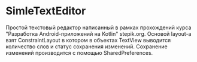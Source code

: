 # SimleTextEditor
Простой текстовый редактор написанный в рамках прохождений курса "Разработка Android-приложений на Kotlin"
stepik.org. Основой layout-a взят ConstraintLayout в котором в объектах TextView выводится количество слов
и статус сохранения изменений. Сохранение изменений производится с помощью SharedPreferences.
